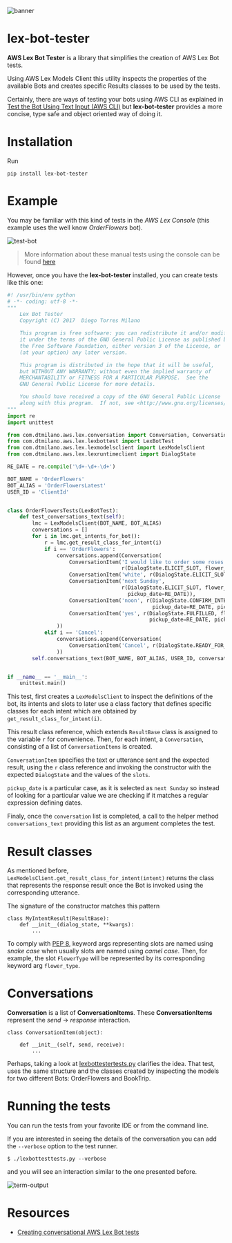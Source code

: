 ![banner](https://raw.githubusercontent.com/dtmilano/lex-bot-tester/master/images/pexels-photo-595804-wide.jpeg)

# lex-bot-tester
**AWS Lex Bot Tester** is a library that simplifies the creation of AWS Lex Bot tests.

Using AWS Lex Models Client this utility inspects the properties of the available Bots and creates specific Results classes to be used by the tests.

Certainly, there are ways of testing your bots using AWS CLI as explained in [Test the Bot Using Text Input (AWS CLI)](http://docs.aws.amazon.com/lex/latest/dg/gs-create-test-text.html) but **lex-bot-tester** provides a more concise, type safe and object oriented way of doing it.

# Installation
Run

    pip install lex-bot-tester
    

# Example
You may be familiar with this kind of tests in the *AWS Lex Console* (this example uses the well know *OrderFlowers* bot).

![test-bot](https://raw.githubusercontent.com/dtmilano/lex-bot-tester/master/images/test-bot.png)

> More information about these manual tests using the console can be found [here](http://docs.aws.amazon.com/lex/latest/dg/gs2-build-and-test.html)

However, once you have the **lex-bot-tester** installed, you can create tests like this one:

```python
#! /usr/bin/env python
# -*- coding: utf-8 -*-
"""
    Lex Bot Tester
    Copyright (C) 2017  Diego Torres Milano

    This program is free software: you can redistribute it and/or modify
    it under the terms of the GNU General Public License as published by
    the Free Software Foundation, either version 3 of the License, or
    (at your option) any later version.

    This program is distributed in the hope that it will be useful,
    but WITHOUT ANY WARRANTY; without even the implied warranty of
    MERCHANTABILITY or FITNESS FOR A PARTICULAR PURPOSE.  See the
    GNU General Public License for more details.

    You should have received a copy of the GNU General Public License
    along with this program.  If not, see <http://www.gnu.org/licenses/>.
"""
import re
import unittest

from com.dtmilano.aws.lex.conversation import Conversation, ConversationItem
from com.dtmilano.aws.lex.lexbottest import LexBotTest
from com.dtmilano.aws.lex.lexmodelsclient import LexModelsClient
from com.dtmilano.aws.lex.lexruntimeclient import DialogState

RE_DATE = re.compile('\d+-\d+-\d+')

BOT_NAME = 'OrderFlowers'
BOT_ALIAS = 'OrderFlowersLatest'
USER_ID = 'ClientId'


class OrderFlowersTests(LexBotTest):
    def test_conversations_text(self):
        lmc = LexModelsClient(BOT_NAME, BOT_ALIAS)
        conversations = []
        for i in lmc.get_intents_for_bot():
            r = lmc.get_result_class_for_intent(i)
            if i == 'OrderFlowers':
                conversations.append(Conversation(
                    ConversationItem('I would like to order some roses',
                                     r(DialogState.ELICIT_SLOT, flower_type='roses')),
                    ConversationItem('white', r(DialogState.ELICIT_SLOT, flower_type='roses', flower_color='white')),
                    ConversationItem('next Sunday',
                                     r(DialogState.ELICIT_SLOT, flower_type='roses', flower_color='white',
                                       pickup_date=RE_DATE)),
                    ConversationItem('noon', r(DialogState.CONFIRM_INTENT, flower_type='roses', flower_color='white',
                                               pickup_date=RE_DATE, pickup_time='12:00')),
                    ConversationItem('yes', r(DialogState.FULFILLED, flower_type='roses', flower_color='white',
                                              pickup_date=RE_DATE, pickup_time='12:00')),
                ))
            elif i == 'Cancel':
                conversations.append(Conversation(
                    ConversationItem('Cancel', r(DialogState.READY_FOR_FULFILLMENT))
                ))
        self.conversations_text(BOT_NAME, BOT_ALIAS, USER_ID, conversations)


if __name__ == '__main__':
    unittest.main()
```

This test, first creates a `LexModelsClient` to inspect the definitions of the bot, its intents and slots to later use a class factory that defines specific classes for each intent which are obtained by `get_result_class_for_intent(i)`.

This result class reference, which extends `ResultBase` class is assigned to the variable `r` for convenience. Then, for each intent, a `Conversation`, consisting of a list of `ConversationItems` is created.

`ConversationItem` specifies the text or utterance sent and the expected result, using the `r` class reference and invoking the constructor with the expected `DialogState` and the values of the `slots`.

`pickup_date` is a particular case, as it is selected as `next Sunday` so instead of looking for a particular value we are checking if it matches a regular expression defining dates.

Finaly, once the `conversation` list is completed, a call to the helper method `conversations_text` providing this list as an argument completes the test.

# Result classes
As mentioned before, `LexModelsClient.get_result_class_for_intent(intent)` returns the class that represents the response result once the Bot is invoked using the corresponding utterance.

The signature of the constructor matches this pattern

    class MyIntentResult(ResultBase):
        def __init__(dialog_state, **kwargs):
            ...
            

To comply with [PEP 8](https://www.python.org/dev/peps/pep-0008/#prescriptive-naming-conventions), keyword args representing slots are named using *snake case* when usually slots are named using *camel case*. Then, for example, the slot `FlowerType` will be represented by its corresponding keyword arg `flower_type`.

# Conversations
**Conversation** is a list of **ConversationItems**. These **ConversationItems** represent the *send* -> *response* interaction. 

    class ConversationItem(object):
        
        def __init__(self, send, receive):
            ...

Perhaps, taking a look at [lexbottestertests.py](https://github.com/dtmilano/lex-bot-tester/blob/master/tests/com/dtmilano/aws/lex/lexbottesttests.py) clarifies the idea. That test, uses the same structure and the classes created by inspecting the models for two different Bots: OrderFlowers and BookTrip.

# Running the tests
You can run the tests from your favorite IDE or from the command line.

If you are interested in seeing the details of the conversation you can add the `--verbose` option to the test runner.

```
$ ./lexbottesttests.py --verbose
```

and you will see an interaction similar to the one presented before.

![term-output](https://raw.githubusercontent.com/dtmilano/lex-bot-tester/master/images/term-output.png)

# Resources
* [Creating conversational AWS Lex Bot tests](https://medium.com/@dtmilano/creating-conversational-aws-lex-bot-tests-da84a83fe688)

